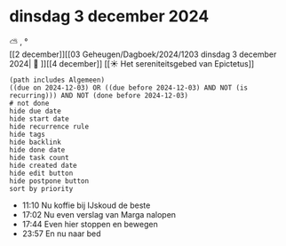 # dinsdag 3 december 2024

⛅ , °<br>[[2 december]][[03 Geheugen/Dagboek/2024/1203 dinsdag 3 december 2024| 📓 ]][[4 december]]
[[☀️ Het sereniteitsgebed van Epictetus]]
```tasks
(path includes Algemeen)
((due on 2024-12-03) OR ((due before 2024-12-03) AND NOT (is recurring))) AND NOT (done before 2024-12-03)
# not done
hide due date
hide start date
hide recurrence rule
hide tags
hide backlink
hide done date
hide task count
hide created date
hide edit button
hide postpone button 
sort by priority 
```
- 11:10 Nu koffie bij IJskoud de beste 
- 17:02 Nu even verslag van Marga nalopen  
- 17:44 Even hier stoppen en bewegen 
- 23:57 En nu naar bed 